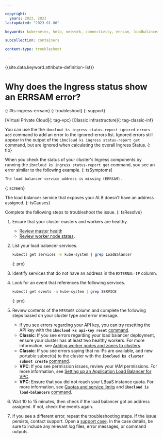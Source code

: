 ```yaml
---

copyright: 
  years: 2022, 2023
lastupdated: "2023-01-06"

keywords: kubernetes, help, network, connectivity, errsam, loadbalancer service missing

subcollection: containers

content-type: troubleshoot

---
```


{{site.data.keyword.attribute-definition-list}}


# Why does the Ingress status show an ERRSAM error?
{: #ts-ingress-errsam}
{: troubleshoot}
{: support}

[Virtual Private Cloud]{: tag-vpc} [Classic infrastructure]{: tag-classic-inf}

You can use the the `ibmcloud ks ingress status-report ignored-errors add` command to add an error to the ignored-errors list. Ignored errors still appear in the output of the `ibmcloud ks ingress status-report get` command, but are ignored when calculating the overall Ingress Status.
{: tip}


When you check the status of your cluster's Ingress components by running the `ibmcloud ks ingress status-report get` command, you see an error similar to the following example.
{: tsSymptoms}


```sh
The load balancer service address is missing (ERRSAM).
```
{: screen}

The load balancer service that exposes your ALB doesn't have an address assigned.
{: tsCauses}

Complete the following steps to troubleshoot the issue.
{: tsResolve}

1. Ensure that your cluster masters and workers are healthy.
    - [Review master health](/docs/containers?topic=containers-debug_master#review-master-health)
    - [Review worker node states](/docs/containers?topic=containers-worker-node-state-reference).
1. List your load balancer services.
    
    ```sh
    kubectl get services -n kube-system | grep LoadBalancer
    ```
    {: pre}

    
    
1. Identify services that do not have an address in the `EXTERNAL-IP` column.

1. Look for an event that references the following services.
    
    ```sh
    kubectl get events -n kube-system | grep SERVICE
    ```
    {: pre}
    
    
    
1. Review contents of the `MESSAGE` column and complete the following steps based on your cluster type and error message.
    - If you see errors regarding your API key, you can try resetting the API key with the **`ibmcloud ks api-key reset`** [command](/docs/containers?topic=containers-kubernetes-service-cli#cs_api_key_reset).
    - **Classic**: If you see errors regarding your load balancer deployment, ensure your cluster has at least two healthy workers. For more information, see [Adding worker nodes and zones to clusters](/docs/containers?topic=containers-add_workers).
    - **Classic**: If you see errors saying that no IPs are available, add new portable subnet(s) to the cluster with the **`ibmcloud ks cluster subnet create`** [command](/docs/containers?topic=containers-kubernetes-service-cli#cs_cluster_subnet_create).
    - **VPC**: If you see permission issues, review your IAM permissions. For more information, see [Setting up an Application Load Balancer for VPC](/docs/containers?topic=containers-vpc-lbaas#setup_vpc_ks_vpc_lb).
    - **VPC**: Ensure that you did not reach your LBaaS instance quota. For more information, see [Quotas and service limits](/docs/vpc?topic=vpc-quotas#alb-quotas) and **`ibmcloud is load-balancers`** [command](/docs/vpc?topic=vpc-infrastructure-cli-plugin-vpc-reference#load-balancers).
    
1. Wait 10 to 15 minutes, then check if the load balancer got an address assigned. If not, check the events again.

1. If you see a different error, repeat the troubleshooting steps. If the issue persists, contact support. Open a [support case](/docs/get-support?topic=get-support-using-avatar). In the case details, be sure to include any relevant log files, error messages, or command outputs.




